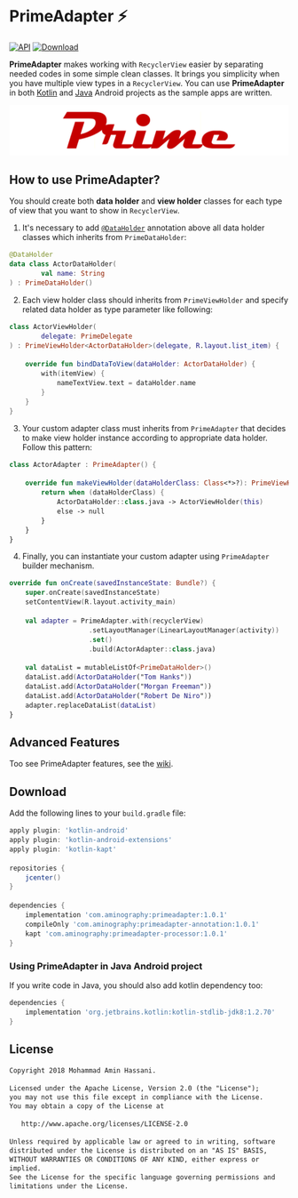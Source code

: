 # PrimeAdapter :zap:
[![API](https://img.shields.io/badge/API-9%2B-green.svg?style=flat)](https://android-arsenal.com/api?level=9)
[![Download](https://api.bintray.com/packages/aminography/maven/PrimeAdapter/images/download.svg) ](https://bintray.com/aminography/maven/PrimeAdapter/_latestVersion)
  
**PrimeAdapter** makes working with `RecyclerView` easier by separating needed codes in some simple clean classes.
It brings you simplicity when you have multiple view types in a `RecyclerView`.
You can use **PrimeAdapter** in both [Kotlin](https://github.com/aminography/PrimeAdapter/tree/master/sample-app) and [Java](https://github.com/aminography/PrimeAdapter/tree/master/java-sample-app) Android projects as the sample apps are written.
  
![](static/prime_logo.png)
  
How to use PrimeAdapter?
--------
  
You should create both **data holder** and **view holder** classes for each type of view that you want to show in `RecyclerView`.
1. It's necessary to add [`@DataHolder`](https://github.com/aminography/PrimeAdapter) annotation above all data holder classes which inherits from `PrimeDataHolder`:

```kotlin
@DataHolder
data class ActorDataHolder(
        val name: String
) : PrimeDataHolder()
```
 
2. Each view holder class should inherits from `PrimeViewHolder` and specify related data holder as type parameter like following:

```kotlin
class ActorViewHolder(
        delegate: PrimeDelegate
) : PrimeViewHolder<ActorDataHolder>(delegate, R.layout.list_item) {
  
    override fun bindDataToView(dataHolder: ActorDataHolder) {
        with(itemView) {
            nameTextView.text = dataHolder.name
        }
    }
}
```
  
3. Your custom adapter class must inherits from `PrimeAdapter` that decides to make view holder instance according to appropriate data holder.
Follow this pattern:

```kotlin
class ActorAdapter : PrimeAdapter() {
  
    override fun makeViewHolder(dataHolderClass: Class<*>?): PrimeViewHolder<*>? {
        return when (dataHolderClass) {
            ActorDataHolder::class.java -> ActorViewHolder(this)
            else -> null
        }
    }
}
```

4. Finally, you can instantiate your custom adapter using `PrimeAdapter` builder mechanism.

```kotlin
override fun onCreate(savedInstanceState: Bundle?) {
    super.onCreate(savedInstanceState)
    setContentView(R.layout.activity_main)
      
    val adapter = PrimeAdapter.with(recyclerView)
                    .setLayoutManager(LinearLayoutManager(activity))
                    .set()
                    .build(ActorAdapter::class.java)
      
    val dataList = mutableListOf<PrimeDataHolder>()
    dataList.add(ActorDataHolder("Tom Hanks"))
    dataList.add(ActorDataHolder("Morgan Freeman"))
    dataList.add(ActorDataHolder("Robert De Niro"))
    adapter.replaceDataList(dataList)
}
```

Advanced Features
--------
Too see PrimeAdapter features, see the [wiki][1].

Download
--------
Add the following lines to your `build.gradle` file:
```gradle
apply plugin: 'kotlin-android'
apply plugin: 'kotlin-android-extensions'
apply plugin: 'kotlin-kapt'
  
repositories {
    jcenter()
}
  
dependencies {
    implementation 'com.aminography:primeadapter:1.0.1'
    compileOnly 'com.aminography:primeadapter-annotation:1.0.1'
    kapt 'com.aminography:primeadapter-processor:1.0.1'
}
```

### Using PrimeAdapter in Java Android project
If you write code in Java, you should also add kotlin dependency too:
```gradle
dependencies {
    implementation 'org.jetbrains.kotlin:kotlin-stdlib-jdk8:1.2.70'
}
```

License
--------
```
Copyright 2018 Mohammad Amin Hassani.

Licensed under the Apache License, Version 2.0 (the "License");
you may not use this file except in compliance with the License.
You may obtain a copy of the License at

   http://www.apache.org/licenses/LICENSE-2.0

Unless required by applicable law or agreed to in writing, software
distributed under the License is distributed on an "AS IS" BASIS,
WITHOUT WARRANTIES OR CONDITIONS OF ANY KIND, either express or implied.
See the License for the specific language governing permissions and
limitations under the License.
```

[1]: https://github.com/aminography/PrimeAdapter/wiki